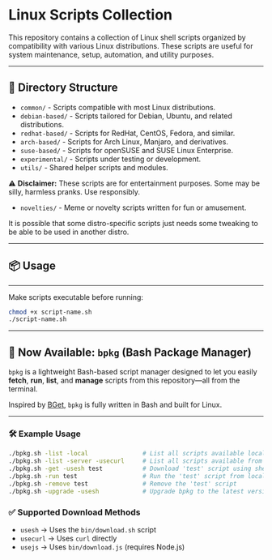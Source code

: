 # Linux Scripts Collection

This repository contains a collection of Linux shell scripts organized by compatibility with various Linux distributions. These scripts are useful for system maintenance, setup, automation, and utility purposes.

---

## 📂 Directory Structure

- `common/` - Scripts compatible with most Linux distributions.
- `debian-based/` - Scripts tailored for Debian, Ubuntu, and related distributions.
- `redhat-based/` - Scripts for RedHat, CentOS, Fedora, and similar.
- `arch-based/` - Scripts for Arch Linux, Manjaro, and derivatives.
- `suse-based/` - Scripts for openSUSE and SUSE Linux Enterprise.
- `experimental/` - Scripts under testing or development.
- `utils/` - Shared helper scripts and modules.

⚠️ **Disclaimer:** These scripts are for entertainment purposes. Some may be silly, harmless pranks. Use responsibly.
- `novelties/` - Meme or novelty scripts written for fun or amusement.


It is possible that some distro-specific scripts just needs some tweaking to be able to be used in another distro.

---

## 📦 Usage

---

Make scripts executable before running:

```bash
chmod +x script-name.sh
./script-name.sh
```

---

## 🚀 Now Available: `bpkg` (Bash Package Manager)

`bpkg` is a lightweight Bash-based script manager designed to let you easily **fetch**, **run**, **list**, and **manage** scripts from this repository—all from the terminal.

Inspired by [BGet](https://github.com/jahwi/bget), `bpkg` is fully written in Bash and built for Linux.

---

### 🛠️ Example Usage

```bash
./bpkg.sh -list -local               # List all scripts available locally
./bpkg.sh -list -server -usecurl     # List all scripts available from the remote server
./bpkg.sh -get -usesh test           # Download 'test' script using shell method
./bpkg.sh -run test                  # Run the 'test' script from local storage
./bpkg.sh -remove test               # Remove the 'test' script
./bpkg.sh -upgrade -usesh            # Upgrade bpkg to the latest version
```

### ✅ Supported Download Methods
- `usesh`   → Uses the `bin/download.sh` script
- `usecurl` → Uses `curl` directly
- `usejs`   → Uses `bin/download.js` (requires Node.js)
